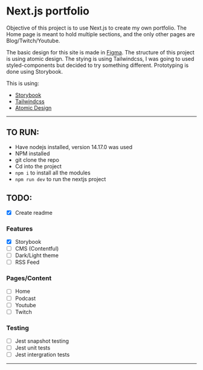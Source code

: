 # Next.js portfolio

Objective of this project is to use Next.js to create my own portfolio.
The Home page is meant to hold multiple sections, and the only other pages are Blog/Twitch/Youtube.

The basic design for this site is made in [Figma](https://www.figma.com/file/wLqVYuYcdFWoMFCHxxqA1c/JarrodKane?node-id=1%3A982).
The structure of this project is using atomic design.
The stying is using Tailwindcss, I was going to used styled-components but decided to try something different.
Prototyping is done using Storybook.

This is using:

- [Storybook](https://storybook.js.org/)
- [Tailwindcss](https://tailwindcss.com/)
- [Atomic Design](https://bradfrost.com/blog/post/atomic-web-design/)

---

## TO RUN:

- Have nodejs installed, version 14.17.0 was used
- NPM installed
- git clone the repo
- Cd into the project
- `npm i` to install all the modules
- `npm run dev` to run the nextjs project

## TODO:

- [x] Create readme

### Features

- [x] Storybook
- [ ] CMS (Contentful)
- [ ] Dark/Light theme
- [ ] RSS Feed

### Pages/Content

- [ ] Home
- [ ] Podcast
- [ ] Youtube
- [ ] Twitch

### Testing

- [ ] Jest snapshot testing
- [ ] Jest unit tests
- [ ] Jest intergration tests

---
